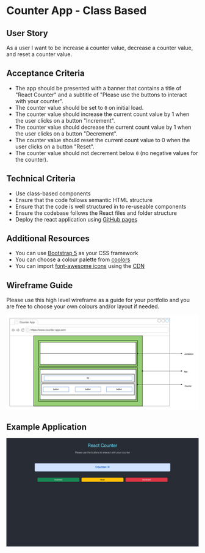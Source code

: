 # Counter App - Class Based

## User Story

As a user I want to be increase a counter value, decrease a counter value, and reset a counter value.

## Acceptance Criteria

- The app should be presented with a banner that contains a title of "React Counter" and a subtitle of "Please use the buttons to interact with your counter".
- The counter value should be set to `0` on initial load.
- The counter value should increase the current count value by 1 when the user clicks on a button "Increment".
- The counter value should decrease the current count value by 1 when the user clicks on a button "Decrement".
- The counter value should reset the current count value to 0 when the user clicks on a button "Reset".
- The counter value should not decrement below `0` (no negative values for the counter).

## Technical Criteria

- Use class-based components
- Ensure that the code follows semantic HTML structure
- Ensure that the code is well structured in to re-useable components
- Ensure the codebase follows the React files and folder structure
- Deploy the react application using [GitHub pages](https://github.com/gitname/react-gh-pages)

## Additional Resources

- You can use [Bootstrap 5](https://getbootstrap.com/docs/5.3/getting-started/introduction/) as your CSS framework
- You can choose a colour palette from [coolors](https://coolors.co/)
- You can import [font-awesome icons](https://fontawesome.com/icons) using the [CDN](https://cdnjs.com/libraries/font-awesome)

## Wireframe Guide

Please use this high level wireframe as a guide for your portfolio and you are free to choose your own colours and/or layout if needed.

![wireframe diagram](./counter-app.drawio.png)

## Example Application

![example application](./counter-app.png)
